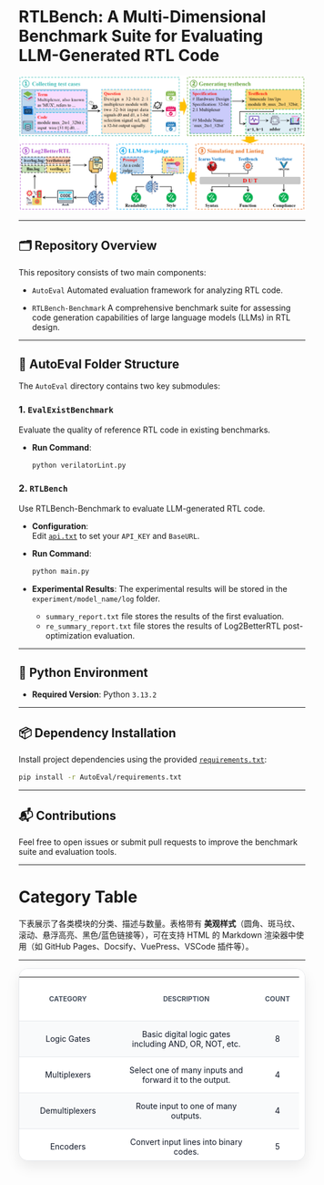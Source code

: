 # RTLBench: A Multi-Dimensional Benchmark Suite for Evaluating LLM-Generated RTL Code

![Evaluation Flow](./LintEval_Overview.png)

---

## 🗂️ Repository Overview

This repository consists of two main components:

- `AutoEval`
  Automated evaluation framework for analyzing RTL code.

- `RTLBench-Benchmark` 
  A comprehensive benchmark suite for assessing code generation capabilities of large language models (LLMs) in RTL design.

---

## 📁 AutoEval Folder Structure

The `AutoEval` directory contains two key submodules:

### 1. `EvalExistBenchmark`

Evaluate the quality of reference RTL code in existing benchmarks.

- **Run Command**:
  ```bash
  python verilatorLint.py
  ```

### 2. `RTLBench`

Use RTLBench-Benchmark to evaluate LLM-generated RTL code.

- **Configuration**:  
  Edit [`api.txt`](./AutoEval/RTLBench/code/api.txt) to set your `API_KEY` and `BaseURL`.

- **Run Command**:
  ```bash
  python main.py
  ```
- **Experimental Results**:
  The experimental results will be stored in the `experiment/model_name/log` folder.
  - `summary_report.txt` file stores the results of the first evaluation.
  - `re_summary_report.txt` file stores the results of Log2BetterRTL post-optimization evaluation.
---

## 🐍 Python Environment

- **Required Version**: Python `3.13.2`

---

## 📦 Dependency Installation

Install project dependencies using the provided [`requirements.txt`](./AutoEval/requirements.txt):

```bash
pip install -r AutoEval/requirements.txt
```

---

## 📬 Contributions

Feel free to open issues or submit pull requests to improve the benchmark suite and evaluation tools.




----
# Category Table

下表展示了各类模块的分类、描述与数量。表格带有 **美观样式**（圆角、斑马纹、滚动、悬浮高亮、黑色/蓝色链接等），可在支持 HTML 的 Markdown 渲染器中使用（如 GitHub Pages、Docsify、VuePress、VSCode 插件等）。

---

<style>
:root{
  --bg-card: #ffffff;
  --bg-table: #ffffff;
  --text-main: #111827;
  --text-sub: #4b5563;
  --brand: #2563eb;
  --border: #e5e7eb;
  --row-alt: #f9fafb;
  --row-hover: #eef2ff;
  --shadow: 0 10px 25px rgba(0,0,0,.08);
  --radius: 16px;
  --th-h: 48px;
  --row-h: 48px;
}
@media (prefers-color-scheme: dark){
  :root{
    --bg-card: #0b0f16;
    --bg-table: #0f172a;
    --text-main: #e5e7eb;
    --text-sub: #9ca3af;
    --brand: #60a5fa;
    --border: #1f2937;
    --row-alt: #0b1220;
    --row-hover: #132035;
    --shadow: 0 10px 25px rgba(0,0,0,.35);
  }
}
.relative.border.shadow-lg{
  background: var(--bg-card);
  border: 1px solid var(--border);
  border-radius: var(--radius);
  box-shadow: var(--shadow);
  overflow: hidden;
}
.category-table-container{
  max-height: calc(var(--th-h) + var(--row-h) * 6);
  overflow: auto;
  scrollbar-gutter: stable;
  background: var(--bg-table);
}
.category-table-container::-webkit-scrollbar{ width: 10px; }
.category-table-container::-webkit-scrollbar-thumb{
  background: linear-gradient(180deg, #d1d5db, #cbd5e1);
  border-radius: 999px;
}
@media (prefers-color-scheme: dark){
  .category-table-container::-webkit-scrollbar-thumb{
    background: linear-gradient(180deg, #334155, #1f2937);
  }
}
.category-table{ width:100%; border-collapse:separate; border-spacing:0; font-size:14px; color:var(--text-main); }
.category-table thead th{
  position: sticky; top:0; background: var(--bg-card);
  border-bottom: 1px solid var(--border);
  height: var(--th-h);
  font-weight: 700; font-size:12px; text-transform: uppercase; color: var(--text-sub);
}
.category-table th, .category-table td{
  padding: 14px 16px; text-align: center; border-bottom: 1px solid var(--border);
}
.category-table tbody tr:nth-child(odd){ background: var(--row-alt); }
.category-table tbody tr:hover{ background: var(--row-hover); }
.category-link{ color: var(--text-main); text-decoration:none; transition: color .18s ease; }
.category-link:hover{ color: var(--brand); }
</style>

<div class="relative border shadow-lg">
  <div class="category-table-container">
    <table class="category-table">
      <thead>
        <tr>
          <th>CATEGORY</th>
          <th>DESCRIPTION</th>
          <th>COUNT</th>
        </tr>
      </thead>
      <tbody>
        <tr><td><span class="category-link">Logic Gates</span></td><td>Basic digital logic gates including AND, OR, NOT, etc.</td><td>8</td></tr>
        <tr><td><span class="category-link">Multiplexers</span></td><td>Select one of many inputs and forward it to the output.</td><td>4</td></tr>
        <tr><td><span class="category-link">Demultiplexers</span></td><td>Route input to one of many outputs.</td><td>4</td></tr>
        <tr><td><span class="category-link">Encoders</span></td><td>Convert input lines into binary codes.</td><td>5</td></tr>
        <tr><td><span class="category-link">Decoders</span></td><td>Convert binary codes into output lines.</td><td>5</td></tr>
        <tr><td><span class="category-link">Comparators</span></td><td>Compare two values and output results.</td><td>3</td></tr>
        <tr><td><span class="category-link">Flip-Flops</span></td><td>Basic memory elements for binary storage.</td><td>5</td></tr>
        <tr><td><span class="category-link">Shift Registers</span></td><td>Serial or parallel data shifting/storage.</td><td>3</td></tr>
        <tr><td><span class="category-link">Counters</span></td><td>Binary/BCD and up/down counters.</td><td>6</td></tr>
        <tr><td><span class="category-link">State Machines</span></td><td>FSM designs for pattern detection/control.</td><td>4</td></tr>
        <tr><td><span class="category-link">Memory Modules</span></td><td>SRAM, DRAM, ROM, and FIFO buffers.</td><td>7</td></tr>
        <tr><td><span class="category-link">Arithmetic Units</span></td><td>Adders, subtractors, multipliers, dividers.</td><td>19</td></tr>
        <tr><td><span class="category-link">Floating Point Units</span></td><td>IEEE 754-compliant arithmetic modules.</td><td>4</td></tr>
        <tr><td><span class="category-link">Communication Interfaces</span></td><td>UART, SPI, and I2C protocol modules.</td><td>8</td></tr>
        <tr><td><span class="category-link">Clock & Reset Modules</span></td><td>Clock division/gating and reset sync.</td><td>9</td></tr>
        <tr><td><span class="category-link">DSP</span></td><td>FIR, FFT, CORDIC digital signal processing.</td><td>11</td></tr>
        <tr><td><span class="category-link">Error Detection and Correction</span></td><td>Detecting/correcting transmission errors.</td><td>7</td></tr>
        <tr><td><span class="category-link">Synchronization & Handshake</span></td><td>Data transfer between async domains.</td><td>4</td></tr>
        <tr><td><span class="category-link">Miscellaneous</span></td><td>Sorting, pulse generation, etc.</td><td>11</td></tr>
        <tr><td><span class="category-link">Functional Modules</span></td><td>Real-world apps: controllers, appliances.</td><td>25</td></tr>
        <tr><td><span class="category-link">IO Modules</span></td><td>General-purpose I/O modules.</td><td>2</td></tr>
        <tr><td><span class="category-link">Arbiters</span></td><td>Manage access to shared resources.</td><td>2</td></tr>
        <tr><td><span class="category-link">Converters</span></td><td>Convert binary to BCD or Gray code.</td><td>1</td></tr>
        <tr><td><span class="category-link">Crypto Modules</span></td><td>AES and SHA cryptographic modules.</td><td>2</td></tr>
        <tr><td><span class="category-link">AI Accelerators</span></td><td>Modules for CNN acceleration.</td><td>1</td></tr>
      </tbody>
    </table>
  </div>
</div>
